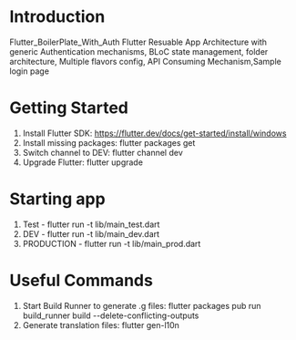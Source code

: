 

# Introduction 
Flutter_BoilerPlate_With_Auth
Flutter Resuable App Architecture with generic Authentication mechanisms, BLoC state management, folder architecture, Multiple flavors config, API Consuming Mechanism,Sample login page

# Getting Started
1. Install Flutter SDK: https://flutter.dev/docs/get-started/install/windows
2. Install missing packages: flutter packages get
3. Switch channel to DEV: flutter channel dev
4. Upgrade Flutter: flutter upgrade

# Starting app
1. Test - flutter run -t lib/main_test.dart
2. DEV - flutter run -t lib/main_dev.dart
3. PRODUCTION - flutter run -t lib/main_prod.dart

# Useful Commands
1. Start Build Runner to generate .g files: flutter packages pub run build_runner build --delete-conflicting-outputs 
2. Generate translation files: flutter gen-l10n

